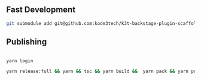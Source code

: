 
## Fast Development

```sh
git submodule add git@github.com:kode3tech/k3t-backstage-plugin-scaffolder-backend-module-plus.git plugins/scaffolder-backend-module-plus
```

## Publishing

```sh

yarn login

yarn release:full && yarn && tsc && yarn build &&  yarn pack && yarn publish --non-interactive

```